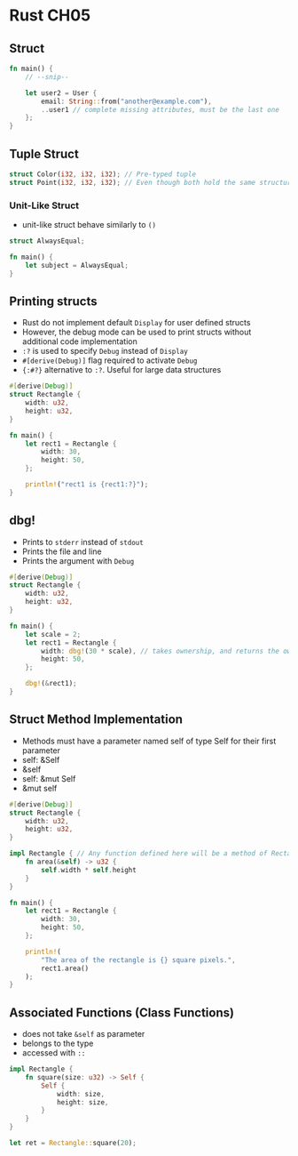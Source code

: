 # Rust CH05

## Struct

```rust
fn main() {
    // --snip--

    let user2 = User {
        email: String::from("another@example.com"),
        ..user1 // complete missing attributes, must be the last one
    };
}
```

## Tuple Struct

```rust
struct Color(i32, i32, i32); // Pre-typed tuple
struct Point(i32, i32, i32); // Even though both hold the same structure, they are not treated as equal types
```

### Unit-Like Struct

- unit-like struct behave similarly to `()`

```rust
struct AlwaysEqual;

fn main() {
    let subject = AlwaysEqual;
}
```

## Printing structs

- Rust do not implement default `Display` for user defined structs
- However, the debug mode can be used to print structs without additional code implementation
- `:?` is used to specify `Debug` instead of `Display`
- `#[derive(Debug)]` flag required to activate `Debug`
- `{:#?}` alternative to `:?`. Useful for large data structures

```rust
#[derive(Debug)]
struct Rectangle {
    width: u32,
    height: u32,
}

fn main() {
    let rect1 = Rectangle {
        width: 30,
        height: 50,
    };

    println!("rect1 is {rect1:?}");
}
```

## dbg!

- Prints to `stderr` instead of `stdout`
- Prints the file and line
- Prints the argument with `Debug`

```rust
#[derive(Debug)]
struct Rectangle {
    width: u32,
    height: u32,
}

fn main() {
    let scale = 2;
    let rect1 = Rectangle {
        width: dbg!(30 * scale), // takes ownership, and returns the ownership
        height: 50,
    };

    dbg!(&rect1);
}
```

## Struct Method Implementation

- Methods must have a parameter named self of type Self for their first parameter
- self: &Self
- &self
- self: &mut Self
- &mut self

```rust
#[derive(Debug)]
struct Rectangle {
    width: u32,
    height: u32,
}

impl Rectangle { // Any function defined here will be a method of Rectangle
    fn area(&self) -> u32 {
        self.width * self.height
    }
}

fn main() {
    let rect1 = Rectangle {
        width: 30,
        height: 50,
    };

    println!(
        "The area of the rectangle is {} square pixels.",
        rect1.area()
    );
}
```

## Associated Functions (Class Functions)

- does not take `&self` as parameter
- belongs to the type
- accessed with `::`

```rust
impl Rectangle {
    fn square(size: u32) -> Self {
        Self {
            width: size,
            height: size,
        }
    }
}

let ret = Rectangle::square(20);
```